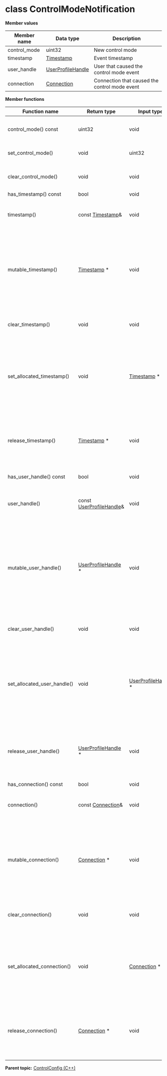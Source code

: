 # class ControlModeNotification

 **Member values** 

|Member name|Data type|Description|
|-----------|---------|-----------|
|control\_mode|uint32|New control mode|
|timestamp| [Timestamp](../Common/Timestamp.md#)|Event timestamp|
|user\_handle| [UserProfileHandle](../Common/UserProfileHandle.md#)|User that caused the control mode event|
|connection| [Connection](../Common/Connection.md#)|Connection that caused the control mode event|

 **Member functions** 

|Function name|Return type|Input type|Description|
|-------------|-----------|----------|-----------|
|control\_mode\(\) const|uint32|void|Returns the current value of control\_mode. If the control\_mode is not set, returns 0.|
|set\_control\_mode\(\)|void|uint32|Sets the value of control\_mode. After calling this, control\_mode\(\) will return value.|
|clear\_control\_mode\(\)|void|void|Clears the value of control\_mode. After calling this, control\_mode\(\) will return the empty string/empty bytes.|
|has\_timestamp\(\) const|bool|void|Returns true if timestamp is set.|
|timestamp\(\)|const [Timestamp](../Common/Timestamp.md#)&|void|Returns the current value of timestamp. If timestamp is not set, returns a [Timestamp](../Common/Timestamp.md#) with none of its fields set \(possibly timestamp::default\_instance\(\)\).|
|mutable\_timestamp\(\)| [Timestamp](../Common/Timestamp.md#) \*|void|Returns a pointer to the mutable [Timestamp](../Common/Timestamp.md#) object that stores the field's value. If the field was not set prior to the call, then the returned [Timestamp](../Common/Timestamp.md#) will have none of its fields set \(i.e. it will be identical to a newly-allocated [Timestamp](../Common/Timestamp.md#)\). After calling this, has\_timestamp\(\) will return true and timestamp\(\) will return a reference to the same instance of [Timestamp](../Common/Timestamp.md#).|
|clear\_timestamp\(\)|void|void|Clears the value of the field. After calling this, has\_timestamp\(\) will return false and timestamp\(\) will return the default value.|
|set\_allocated\_timestamp\(\)|void| [Timestamp](../Common/Timestamp.md#) \*|Sets the [Timestamp](../Common/Timestamp.md#) object to the field and frees the previous field value if it exists. If the [Timestamp](../Common/Timestamp.md#) pointer is not NULL, the message takes ownership of the allocated [Timestamp](../Common/Timestamp.md#) object and has\_ [Timestamp](../Common/Timestamp.md#)\(\) will return true. Otherwise, if the timestamp is NULL, the behavior is the same as calling clear\_timestamp\(\).|
|release\_timestamp\(\)| [Timestamp](../Common/Timestamp.md#) \*|void|Releases the ownership of the field and returns the pointer of the [Timestamp](../Common/Timestamp.md#) object. After calling this, caller takes the ownership of the allocated [Timestamp](../Common/Timestamp.md#) object, has\_timestamp\(\) will return false, and timestamp\(\) will return the default value.|
|has\_user\_handle\(\) const|bool|void|Returns true if user\_handle is set.|
|user\_handle\(\)|const [UserProfileHandle](../Common/UserProfileHandle.md#)&|void|Returns the current value of user\_handle. If user\_handle is not set, returns a [UserProfileHandle](../Common/UserProfileHandle.md#) with none of its fields set \(possibly user\_handle::default\_instance\(\)\).|
|mutable\_user\_handle\(\)| [UserProfileHandle](../Common/UserProfileHandle.md#) \*|void|Returns a pointer to the mutable [UserProfileHandle](../Common/UserProfileHandle.md#) object that stores the field's value. If the field was not set prior to the call, then the returned [UserProfileHandle](../Common/UserProfileHandle.md#) will have none of its fields set \(i.e. it will be identical to a newly-allocated [UserProfileHandle](../Common/UserProfileHandle.md#)\). After calling this, has\_user\_handle\(\) will return true and user\_handle\(\) will return a reference to the same instance of [UserProfileHandle](../Common/UserProfileHandle.md#).|
|clear\_user\_handle\(\)|void|void|Clears the value of the field. After calling this, has\_user\_handle\(\) will return false and user\_handle\(\) will return the default value.|
|set\_allocated\_user\_handle\(\)|void| [UserProfileHandle](../Common/UserProfileHandle.md#) \*|Sets the [UserProfileHandle](../Common/UserProfileHandle.md#) object to the field and frees the previous field value if it exists. If the [UserProfileHandle](../Common/UserProfileHandle.md#) pointer is not NULL, the message takes ownership of the allocated [UserProfileHandle](../Common/UserProfileHandle.md#) object and has\_ [UserProfileHandle](../Common/UserProfileHandle.md#)\(\) will return true. Otherwise, if the user\_handle is NULL, the behavior is the same as calling clear\_user\_handle\(\).|
|release\_user\_handle\(\)| [UserProfileHandle](../Common/UserProfileHandle.md#) \*|void|Releases the ownership of the field and returns the pointer of the [UserProfileHandle](../Common/UserProfileHandle.md#) object. After calling this, caller takes the ownership of the allocated [UserProfileHandle](../Common/UserProfileHandle.md#) object, has\_user\_handle\(\) will return false, and user\_handle\(\) will return the default value.|
|has\_connection\(\) const|bool|void|Returns true if connection is set.|
|connection\(\)|const [Connection](../Common/Connection.md#)&|void|Returns the current value of connection. If connection is not set, returns a [Connection](../Common/Connection.md#) with none of its fields set \(possibly connection::default\_instance\(\)\).|
|mutable\_connection\(\)| [Connection](../Common/Connection.md#) \*|void|Returns a pointer to the mutable [Connection](../Common/Connection.md#) object that stores the field's value. If the field was not set prior to the call, then the returned [Connection](../Common/Connection.md#) will have none of its fields set \(i.e. it will be identical to a newly-allocated [Connection](../Common/Connection.md#)\). After calling this, has\_connection\(\) will return true and connection\(\) will return a reference to the same instance of [Connection](../Common/Connection.md#).|
|clear\_connection\(\)|void|void|Clears the value of the field. After calling this, has\_connection\(\) will return false and connection\(\) will return the default value.|
|set\_allocated\_connection\(\)|void| [Connection](../Common/Connection.md#) \*|Sets the [Connection](../Common/Connection.md#) object to the field and frees the previous field value if it exists. If the [Connection](../Common/Connection.md#) pointer is not NULL, the message takes ownership of the allocated [Connection](../Common/Connection.md#) object and has\_ [Connection](../Common/Connection.md#)\(\) will return true. Otherwise, if the connection is NULL, the behavior is the same as calling clear\_connection\(\).|
|release\_connection\(\)| [Connection](../Common/Connection.md#) \*|void|Releases the ownership of the field and returns the pointer of the [Connection](../Common/Connection.md#) object. After calling this, caller takes the ownership of the allocated [Connection](../Common/Connection.md#) object, has\_connection\(\) will return false, and connection\(\) will return the default value.|

**Parent topic:** [ControlConfig \(C++\)](../../summary_pages/ControlConfig.md)


